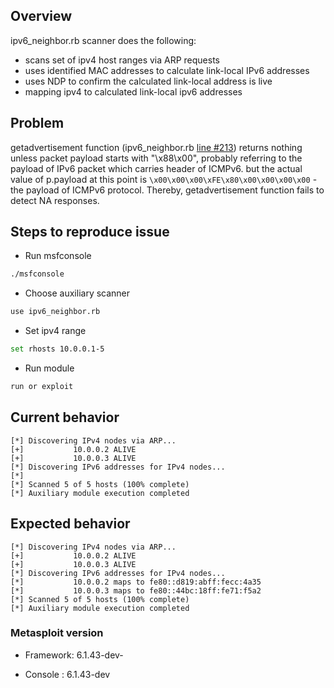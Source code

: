 <!--
  Please fill out each section below, otherwise, your issue will be closed. This info allows Metasploit maintainers to diagnose (and fix!) your issue as quickly as possible.

  Useful Links:
  - Wiki: https://github.com/rapid7/metasploit-framework/wiki
  - Reporting a Bug: https://github.com/rapid7/metasploit-framework/wiki/Reporting-a-Bug

  Before opening a new issue, please search existing issues: https://github.com/rapid7/metasploit-framework/issues
-->
## Overview

ipv6_neighbor.rb scanner does the following:

* scans set of ipv4 host ranges via ARP requests
* uses identified MAC addresses to calculate link-local IPv6 addresses
* uses NDP to confirm the calculated link-local address is live
* mapping ipv4 to calculated link-local ipv6 addresses

## Problem

getadvertisement function (ipv6_neighbor.rb [line #213](https://github.com/rapid7/metasploit-framework/blob/master/modules/auxiliary/scanner/discovery/ipv6_neighbor.rb#L213)) returns nothing unless packet payload starts with "\x88\x00", probably referring to the payload of IPv6 packet which carries header of ICMPv6. but the actual value of p.payload at this point is  ```\x00\x00\x00\xFE\x80\x00\x00\x00\x00``` - the payload of ICMPv6 protocol. Thereby, getadvertisement function fails to detect NA responses.

## Steps to reproduce issue

- Run msfconsole

```bash
./msfconsole 
```

- Choose auxiliary scanner 
```bash
use ipv6_neighbor.rb
```

- Set ipv4 range
```bash
set rhosts 10.0.0.1-5
```

- Run module
```bash
run or exploit
```

## Current behavior
```
[*] Discovering IPv4 nodes via ARP...
[+]           10.0.0.2 ALIVE
[+]           10.0.0.3 ALIVE
[*] Discovering IPv6 addresses for IPv4 nodes...
[*] 
[*] Scanned 5 of 5 hosts (100% complete)
[*] Auxiliary module execution completed
```

## Expected behavior
```
[*] Discovering IPv4 nodes via ARP...
[+]           10.0.0.2 ALIVE
[+]           10.0.0.3 ALIVE
[*] Discovering IPv6 addresses for IPv4 nodes...
[*]           10.0.0.2 maps to fe80::d819:abff:fecc:4a35
[*]           10.0.0.3 maps to fe80::44bc:18ff:fe71:f5a2
[*] Scanned 5 of 5 hosts (100% complete)
[*] Auxiliary module execution completed
```

### Metasploit version

- Framework: 6.1.43-dev-

- Console  : 6.1.43-dev

